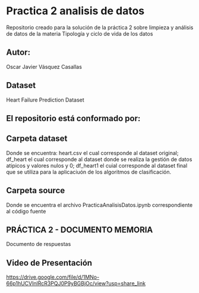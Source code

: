 # Practica 2 analisis de datos
Repositorio creado para la solución de la práctica 2 sobre limpieza y análisis de datos de la materia Tipología y ciclo de vida de los datos

## Autor: 
Oscar Javier Vásquez Casallas

## Dataset
Heart Failure Prediction Dataset

## El repositorio está conformado por:
  
## Carpeta dataset 
Donde se encuentra: heart.csv el cual corresponde al dataset original; df_heart el cual corresponde al dataset donde se realiza la gestión de datos atipicos y valores nulos y 0; df_heart1 el cuial corresponde al dataset final que se utiliza para la aplicaciuón de los algoritmos de clasificación. 
  
## Carpeta source 
Donde se encuentra el archivo PracticaAnalisisDatos.ipynb correspondiente al código fuente
  
## PRÁCTICA 2 - DOCUMENTO MEMORIA
Documento de respuestas 

## Video de Presentación
https://drive.google.com/file/d/1MNo-66p1hUCVInlRcR3PQJ0P9yBGBjOc/view?usp=share_link
